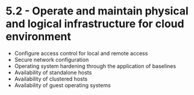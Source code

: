 # 5.2 - Operate and maintain physical and logical infrastructure for cloud environment

- Configure access control for local and remote access
- Secure network configuration
- Operating system hardening through the application of baselines
- Availability of standalone hosts
- Availability of clustered hosts
- Availability of guest operating systems

